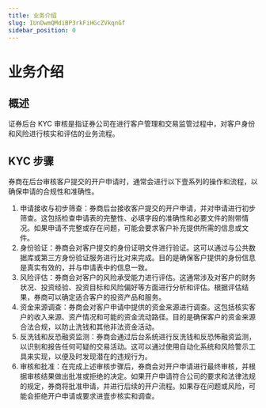 ```yaml
---
title: 业务介绍
slug: IUnDwmQMdiBP3rkFiHGcZVkqnGf
sidebar_position: 0
---
```



# 业务介绍

## 概述

证券后台 KYC 审核是指证券公司在进行客户管理和交易监管过程中，对客户身份和风险进行核实和评估的业务流程。

## KYC 步骤

券商在后台审核客户提交的开户申请时，通常会进行以下壹系列的操作和流程，以确保申请的合规性和准确性。

1. 申请接收与初步筛查：券商后台接收客户提交的开户申请，并对申请进行初步筛查。这包括检查申请表的完整性、必填字段的准确性和必要文件的附带情况。如果申请不完整或存在问题，可能会要求客户补充提供所需的信息或文件。
2. 身份验证：券商会对客户提交的身份证明文件进行验证。这可以通过与公共数据库或第三方身份验证服务进行比对来完成。目的是确保客户提供的身份信息是真实有效的，并与申请表中的信息一致。
3. 风险评估：券商会对客户的风险承受能力进行评估。这通常涉及对客户的财务状况、投资经验、投资目标和风险偏好等方面进行分析和评估。根据评估结果，券商可以确定适合客户的投资产品和服务。
4. 资金来源调查：券商会对客户申请中提供的资金来源进行调查。这包括核实客户的收入来源、资产情况和可能的资金流动路径。目的是确保客户的资金来源合法合规，以防止洗钱和其他非法资金活动。
5. 反洗钱和反恐融资监测：券商会通过后台系统进行反洗钱和反恐怖融资监测，以识别和报告任何可疑的交易活动。这可以通过使用自动化系统和风险警示工具来实现，以便及时发现潜在的违规行为。
6. 审核和批准：在完成上述审核步骤后，券商会对开户申请进行最终审核，并根据审核结果做出批准或拒绝的决定。如果开户申请符合公司的要求和法律法规的规定，券商将批准申请，并进行后续的开户流程。如果存在问题或风险，可能会拒绝开户申请或要求进壹步核实和调查。

